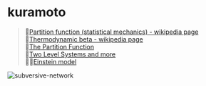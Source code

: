 # kuramoto

> 🔗[Partition function (statistical mechanics) - wikipedia page](https://en.wikipedia.org/wiki/Partition_function_(statistical_mechanics)#Canonical_partition_function)  
> 🔗[Thermodynamic beta - wikipedia page](https://en.wikipedia.org/wiki/Thermodynamic_beta)      
> 🔗[The Partition Function](https://theory.physics.manchester.ac.uk/~judith/stat_therm/node68.html)  
> 🔗[Two Level Systems and more](http://home.thep.lu.se/~larsg/Site/SM2.pdf)  
> 🔗📘[Einstein model](https://solidstate.quantumtinkerer.tudelft.nl/1_einstein_model/)

![subversive-network](https://user-images.githubusercontent.com/111261353/188546662-4dbdfe6b-f485-4a8a-9f5a-436bc25d3074.png)
